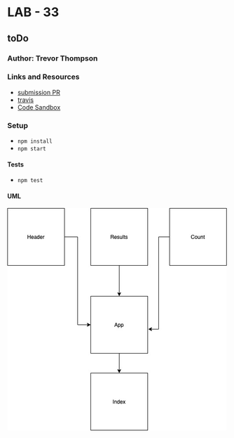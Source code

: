 # LAB - 33

## toDo

### Author: Trevor Thompson

### Links and Resources
* [submission PR](https://github.com/TrevorThomp/toDo/pull/1)
* [travis](https://travis-ci.com/TrevorThomp/toDo)
* [Code Sandbox](https://codesandbox.io/s/github/TrevorThomp/toDo/tree/master/)

### Setup
* `npm install`
* `npm start`
  
#### Tests
* `npm test`

#### UML
![UML](./assets/uml.jpg)